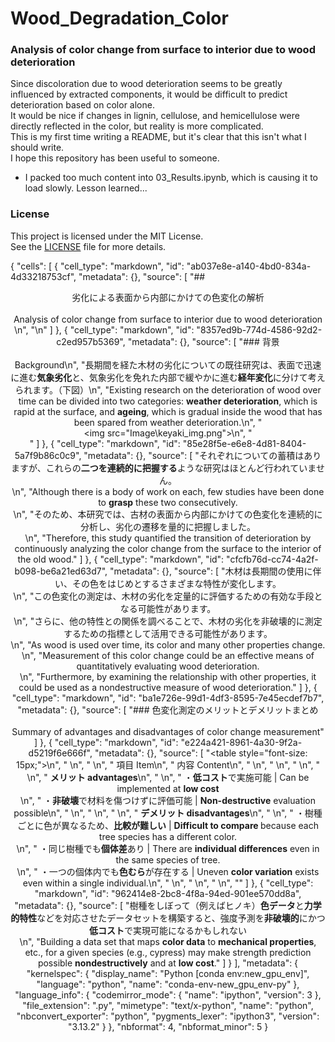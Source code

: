 # Wood_Degradation_Color
### Analysis of color change from surface to interior due to wood deterioration
Since discoloration due to wood deterioration seems to be greatly influenced by extracted components, it would be difficult to predict deterioration based on color alone.<br>
It would be nice if changes in lignin, cellulose, and hemicellulose were directly reflected in the color, but reality is more complicated.<br>
This is my first time writing a README, but it's clear that this isn't what I should write.<br>
I hope this repository has been useful to someone.

- I packed too much content into 03_Results.ipynb, which is causing it to load slowly. Lesson learned...

### License

This project is licensed under the MIT License.  
See the [LICENSE](LICENSE) file for more details.

{
 "cells": [
  {
   "cell_type": "markdown",
   "id": "ab037e8e-a140-4bd0-834a-4d33218753cf",
   "metadata": {},
   "source": [
    "## <center>劣化による表面から内部にかけての色変化の解析<br><br> Analysis of color change from surface to interior due to wood deterioration \n",
    "\n"
   ]
  },
  {
   "cell_type": "markdown",
   "id": "8357ed9b-774d-4586-92d2-c2ed957b5369",
   "metadata": {},
   "source": [
    "### 背景<br><br>Background\n",
    "長期間を経た木材の劣化についての既往研究は、表面で迅速に進む**気象劣化**と、気象劣化を免れた内部で緩やかに進む**経年変化**に分けて考えられます。（下図）\n",
    "Existing research on the deterioration of wood over time can be divided into two categories: **weather deterioration**, which is rapid at the surface, and **ageing**, which is gradual inside the wood that has been spared from weather deterioration.\n",
    "<center><img src=\"Image\\keyaki_img.png\">\n",
    "</center>"
   ]
  },
  {
   "cell_type": "markdown",
   "id": "85e28f5e-e6e8-4d81-8404-5a7f9b86c0c9",
   "metadata": {},
   "source": [
    "それぞれについての蓄積はありますが、これらの**二つを連続的に把握する**ような研究はほとんど行われていません。<br>\n",
    "Although there is a body of work on each, few studies have been done to **grasp** these two consecutively.<br>\n",
    "そのため、本研究では、古材の表面から内部にかけての色変化を連続的に分析し、劣化の遷移を量的に把握しました。 <br>\n",
    "Therefore, this study quantified the transition of deterioration by continuously analyzing the color change from the surface to the interior of the old wood."
   ]
  },
  {
   "cell_type": "markdown",
   "id": "cfcfb76d-cc74-4a2f-b098-be6a21ed63d7",
   "metadata": {},
   "source": [
    "木材は長期間の使用に伴い、その色をはじめとするさまざまな特性が変化します。<br>\n",
    "この色変化の測定は、木材の劣化を定量的に評価するための有効な手段となる可能性があります。<br>\n",
    "さらに、他の特性との関係を調べることで、木材の劣化を非破壊的に測定するための指標として活用できる可能性があります。<br>\n",
    "As wood is used over time, its color and many other properties change. <br> \n",
    "Measurement of this color change could be an effective means of quantitatively evaluating wood deterioration. <br> \n",
    "Furthermore, by examining the relationship with other properties, it could be used as a nondestructive measure of wood deterioration."
   ]
  },
  {
   "cell_type": "markdown",
   "id": "ba1e726e-99d1-4df3-8595-7e45ecdef7b7",
   "metadata": {},
   "source": [
    "### 色変化測定のメリットとデメリットまとめ<br><br>Summary of advantages and disadvantages of color change measurement"
   ]
  },
  {
   "cell_type": "markdown",
   "id": "e224a421-8961-4a30-9f2a-d5219f6e666f",
   "metadata": {},
   "source": [
    "<table style=\"font-size: 15px;\">\n",
    "  <thead>\n",
    "    <tr>\n",
    "      <th>項目 Item</th>\n",
    "      <th>内容 Content</th>\n",
    "    </tr>\n",
    "  </thead>\n",
    "  <tbody>\n",
    "    <tr>\n",
    "      <td><strong>メリット advantages</strong></td>\n",
    "      <td>\n",
    "        ・<strong>低コスト</strong>で実施可能 | Can be implemented at <strong>low cost</strong><br>\n",
    "        ・<strong>非破壊</strong>で材料を傷つけずに評価可能 | <strong>Non-destructive</strong> evaluation possible\n",
    "      </td>\n",
    "    </tr>\n",
    "    <tr>\n",
    "      <td><strong>デメリット disadvantages</strong></td>\n",
    "      <td>\n",
    "        ・樹種ごとに色が異なるため、<strong>比較が難しい</strong> | <strong>Difficult to compare </strong>because each tree species has a different color.<br>\n",
    "        ・同じ樹種でも<strong>個体差</strong>あり | There are <strong>individual differences</strong> even in the same species of tree.<br>\n",
    "        ・一つの個体内でも<strong>色むら</strong>が存在する | Uneven <strong>color variation</strong> exists even within a single individual.\n",
    "      </td>\n",
    "    </tr>\n",
    "  </tbody>\n",
    "</table>"
   ]
  },
  {
   "cell_type": "markdown",
   "id": "962414e8-2bc8-4f8a-94ed-901ee570dd8a",
   "metadata": {},
   "source": [
    "樹種をしぼって（例えばヒノキ）**色データ**と**力学的特性**などを対応させたデータセットを構築すると、強度予測を**非破壊的**にかつ**低コスト**で実現可能になるかもしれない<br>\n",
    "Building a data set that maps **color data** to **mechanical properties**, etc., for a given species (e.g., cypress) may make strength prediction possible **nondestructively** and at **low cost**."
   ]
  }
 ],
 "metadata": {
  "kernelspec": {
   "display_name": "Python [conda env:new_gpu_env]",
   "language": "python",
   "name": "conda-env-new_gpu_env-py"
  },
  "language_info": {
   "codemirror_mode": {
    "name": "ipython",
    "version": 3
   },
   "file_extension": ".py",
   "mimetype": "text/x-python",
   "name": "python",
   "nbconvert_exporter": "python",
   "pygments_lexer": "ipython3",
   "version": "3.13.2"
  }
 },
 "nbformat": 4,
 "nbformat_minor": 5
}









